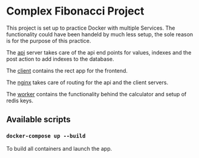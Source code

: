 # Complex Fibonacci Project

This project is set up to practice Docker with multiple Services.
The functionality could have been handeld by much less setup, the sole reason is for the purpose of this practice.

The [api](./../api/README.md) server takes care of the api end points for values, indexes and the post action to add indexes to the database.

The [client](./../client/README.md) contains the rect app for the frontend.

The [nginx](./../nginx/README.md) takes care of routing for the api and the client servers.

The [worker](./../worker/README.md) contains the functionality behind the calculator and setup of redis keys.

## Available scripts

### `docker-compose up --build`
To build all containers and launch the app.
